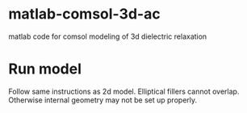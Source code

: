 # matlab-comsol-3d-ac
matlab code for comsol modeling of 3d dielectric relaxation 

# Run model
Follow same instructions as 2d model. 
Elliptical fillers cannot overlap. Otherwise internal geometry may not be set up properly. 
